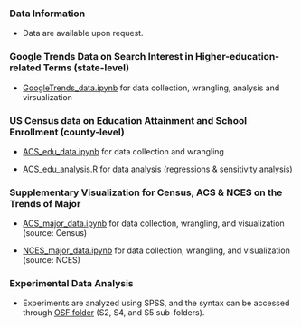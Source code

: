 ### Data Information
* Data are available upon request.

### Google Trends Data on Search Interest in Higher-education-related Terms (state-level)
* [GoogleTrends_data.ipynb](https://github.com/jinyan0425/inequality_related_projects/tree/google_trends/GoogleTrends.ipynb) for data collection, wrangling, analysis and virsualization

### US Census data on Education Attainment and School Enrollment (county-level)
* [ACS_edu_data.ipynb](https://github.com/jinyan0425/inequality_related_projects/tree/census_acs/ACS_edu_data.ipynb) for data collection and wrangling

* [ACS_edu_analysis.R](https://github.com/jinyan0425/inequality_related_projects/tree/census_acs/ACS_edu_analysis.R) for data analysis (regressions & sensitivity analysis)

### Supplementary Visualization for Census, ACS & NCES on the Trends of Major
* [ACS_major_data.ipynb](https://github.com/jinyan0425/inequality_related_projects/tree/major_visualization/ACS_major_data.ipynb) for data collection, wrangling, and visualization (source: Census)
  
* [NCES_major_data.ipynb](https://github.com/jinyan0425/inequality_related_projects/tree/major_visualization/NCES_major_data.ipynb) for data collection, wrangling, and visualization (source: NCES)

### Experimental Data Analysis
* Experiments are analyzed using SPSS, and the syntax can be accessed through [OSF folder](https://osf.io/f9rhq/) (S2, S4, and S5 sub-folders). 
